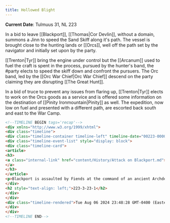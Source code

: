 ```yaml
---
title: Hollowed Blight
---
```

 **Current Date**: Tulmuus 31, NL 223
 
In a bid to leave [[Blackport]], [[Thomas|Cor Devlin]], without a domain, summons a Jinn to speed the Sand Skiff along it's path. The vessel is brought close to the hunting lands or [[Orcs]], well off the path set by the navigator and initially set upon by the party.

[[Trenton|Tyr]] bring the engine under control but the [[Arcanum]] used to fuel the craft is spent in the process, pursued by the hunter's band, the #party elects to speed the skiff down and confront the pursuers. The Orc band, led by the [[Orc War Chief|Orc War Chief]] descend on the party claiming they are disrupting [[The Great Hunt]].

In a bid of truce to prevent any issues from flaring up, [[Trenton|Tyr]] elects to work on the Orcs goods as a service and is offered some information on the destination of [[Pinity Ironmountain|Pinity]] as well. The expedition, now low on fuel and presented with a different path, are escorted back south and east to the War Camp.

```html
<!--TIMELINE BEGIN tags='recap'-->
<div xmlns="http://www.w3.org/1999/xhtml">
<div class="timeline">
<div class="timeline-container timeline-left" timeline-date="00223-00003-00023-00001" collapsed="false" style="--timeline-indent: 0;">
<div class="timeline-event-list" style="display: block">
<div class="timeline-card">
<article>
<h3>
<a class="internal-link" href="content/History/Attack on Blackport.md">Attack on Blackport
</a>
</h3>
</article>
<p>Blackport is assaulted by Fiends at the command of an ancient Archdemon</p></div>
</div>
<h2 style="text-align: left;">223-3-23-1</h2>
</div>
</div>
<div class="timeline-rendered">Tue Aug 06 2024 23:48:28 GMT-0400 (Eastern Daylight Time)
</div>
</div>
<!--TIMELINE END-->
```